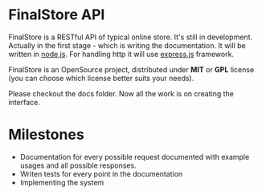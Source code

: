 # FinalStore API

FinalStore is a RESTful API of typical online store.
It's still in development. Actually in the first stage - which is writing the documentation.
It will be written in [node.js](http://nodejs.org/).
For handling http it will use [express.js](http://expressjs.com/) framework.

FinalStore is an OpenSource project, 
distributed under **MIT** or **GPL** license (you can choose which license better suits your needs).

Please checkout the docs folder. Now all the work is on creating the interface.

# Milestones

- Documentation for every possible request documented with example usages and all possible responses.
- Writen tests for every point in the documentation
- Implementing the system
